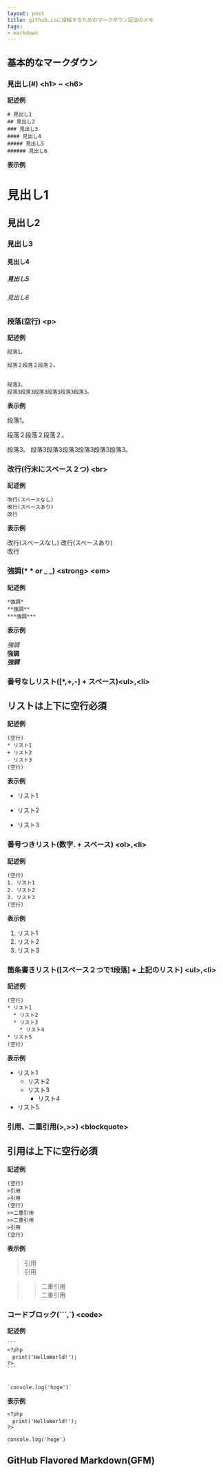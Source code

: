```yaml
---
layout: post
title: github.ioに投稿するためのマークダウン記法のメモ
tags:
- markdown
---
```



## 基本的なマークダウン

### 見出し\(\#\) \<h1\> ~ \<h6\>

**記述例**

    # 見出し1
    ## 見出し2
    ### 見出し3
    #### 見出し4
    ##### 見出し5
    ###### 見出し6

**表示例**

# 見出し1

## 見出し2

### 見出し3

#### 見出し4

##### 見出し5

###### 見出し6

### 段落\(空行\) \<p\>

**記述例**

    段落1。
    
    段落２段落２段落２。
        
     
    段落3。
    段落3段落3段落3段落3段落3段落3。

**表示例**

段落1。

段落２段落２段落２。
    
 
段落3。
段落3段落3段落3段落3段落3段落3。

### 改行\(行末にスペース２つ\) \<br\>

**記述例**

    改行(スペースなし)
    改行(スペースあり)  
    改行
    
**表示例**

改行\(スペースなし\)
改行\(スペースあり\)  
改行

### 強調\(\* \* or \_ \_\) \<strong\> \<em\>

**記述例**

    *強調*
    **強調**
    ***強調***

**表示例**

*強調*  
**強調**  
***強調***

### 番号なしリスト\(\[\*,\+,\-\] \+ スペース\)\<ul\>,\<li\>

## リストは上下に空行必須

**記述例**

    (空行)
    * リスト1
    + リスト2
    - リスト3
    (空行)

**表示例**

* リスト1
+ リスト2
- リスト3

### 番号つきリスト\(数字\. \+ スペース\) \<ol\>,\<li\>

**記述例**

    (空行)
    1. リスト1
    2. リスト2
    3. リスト3
    (空行)

**表示例**

1. リスト1
2. リスト2
3. リスト3

### 箇条書きリスト\(\[スペース２つで1段落\] \+ 上記のリスト\) \<ul\>,\<li\>

**記述例**

    (空行)
    * リスト1
      * リスト2
      * リスト3
        * リスト4
    * リスト5
    (空行)

**表示例**

* リスト1
  * リスト2
  * リスト3
    * リスト4
* リスト5

### 引用、二重引用\(\>,\>\>\) \<blockquote\>

## 引用は上下に空行必須


**記述例**

    (空行)
    >引用
    >引用
    (空行)
    >>二重引用
    >>二重引用
    >引用
    (空行)

**表示例**


> 引用  
> 引用

>> 二重引用  
>> 二重引用

### コードブロック\(\`\`\`,\`\) \<code\>

**記述例**

    ```
    <?php
    　print('HelloWorld!');
    ?>
    ```
    

    `console.log('hoge')`

**表示例**

```
<?php  
　print('HelloWorld!');
?>
```

`console.log('hoge')`

## GitHub Flavored Markdown(GFM)
